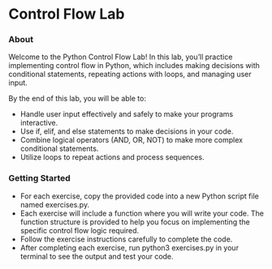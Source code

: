 # Control Flow Lab

### About
Welcome to the Python Control Flow Lab! In this lab, you’ll practice implementing control flow in Python, which includes making decisions with conditional statements, repeating actions with loops, and managing user input.

By the end of this lab, you will be able to:
- Handle user input effectively and safely to make your programs interactive.
- Use if, elif, and else statements to make decisions in your code.
- Combine logical operators (AND, OR, NOT) to make more complex conditional statements.
- Utilize loops to repeat actions and process sequences.

### Getting Started
- For each exercise, copy the provided code into a new Python script file named exercises.py.
- Each exercise will include a function where you will write your code. The function structure is provided to help you focus on implementing the specific control flow logic required.
- Follow the exercise instructions carefully to complete the code.
- After completing each exercise, run python3 exercises.py in your terminal to see the output and test your code.
